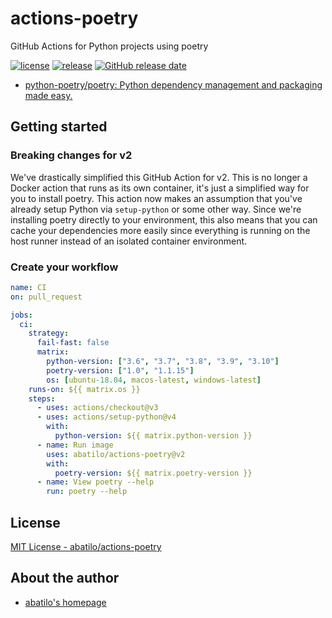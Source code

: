 # actions-poetry
GitHub Actions for Python projects using poetry

[![license](https://img.shields.io/github/license/abatilo/actions-poetry.svg)](https://github.com/abatilo/actions-poetry/blob/master/LICENSE)
[![release](https://img.shields.io/github/release/abatilo/actions-poetry.svg)](https://github.com/abatilo/actions-poetry/releases/latest)
[![GitHub release date](https://img.shields.io/github/release-date/abatilo/actions-poetry.svg)](https://github.com/abatilo/actions-poetry/releases)

- [python-poetry/poetry: Python dependency management and packaging made easy.](https://github.com/python-poetry/poetry)

## Getting started

### Breaking changes for v2
We've drastically simplified this GitHub Action for v2. This is no longer a
Docker action that runs as its own container, it's just a simplified way for
you to install poetry. This action now makes an assumption that you've already
setup Python via `setup-python` or some other way. Since we're installing poetry directly to your environment, this also means that you can cache your dependencies more easily since everything is running on the host runner instead of an isolated container environment.

### Create your workflow
```yaml
name: CI
on: pull_request

jobs:
  ci:
    strategy:
      fail-fast: false
      matrix:
        python-version: ["3.6", "3.7", "3.8", "3.9", "3.10"]
        poetry-version: ["1.0", "1.1.15"]
        os: [ubuntu-18.04, macos-latest, windows-latest]
    runs-on: ${{ matrix.os }}
    steps:
      - uses: actions/checkout@v3
      - uses: actions/setup-python@v4
        with:
          python-version: ${{ matrix.python-version }}
      - name: Run image
        uses: abatilo/actions-poetry@v2
        with:
          poetry-version: ${{ matrix.poetry-version }}
      - name: View poetry --help
        run: poetry --help
```

## License

[MIT License - abatilo/actions-poetry]

[MIT License - abatilo/actions-poetry]: https://github.com/abatilo/actions-poetry/blob/master/LICENSE


## About the author

- [abatilo's homepage](https://www.aaronbatilo.dev/)
